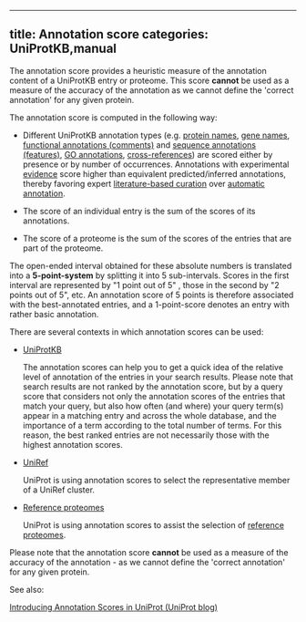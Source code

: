 
---
title: Annotation score
categories: UniProtKB,manual
---

The annotation score provides a heuristic measure of the annotation content of a UniProtKB entry or proteome. This score **cannot** be used as a measure of the accuracy of the annotation as we cannot define the 'correct annotation' for any given protein.

The annotation score is computed in the following way:

*   Different UniProtKB annotation types (e.g. [protein names](http://www.uniprot.org/help/protein%5Fnames), [gene names](http://www.uniprot.org/help/gene%5Fname), [functional annotations (comments)](http://www.uniprot.org/help/general%5Fannotation) and [sequence annotations (features)](http://www.uniprot.org/help/sequence%5Fannotation), [GO annotations](http://www.uniprot.org/help/gene%5Fontology), [cross-references](http://www.uniprot.org/help/cross%5Freferences%5Fsection)) are scored either by presence or by number of occurrences. Annotations with experimental [evidence](http://www.uniprot.org/help/evidences) score higher than equivalent predicted/inferred annotations, thereby favoring expert [literature-based curation](http://www.uniprot.org/help/biocuration) over [automatic annotation](http://www.uniprot.org/help/automatic%5Fannotation).

*   The score of an individual entry is the sum of the scores of its annotations.

*   The score of a proteome is the sum of the scores of the entries that are part of the proteome.

The open-ended interval obtained for these absolute numbers is translated into a **5-point-system** by splitting it into 5 sub-intervals. Scores in the first interval are represented by "1 point out of 5" , those in the second by "2 points out of 5", etc. An annotation score of 5 points is therefore associated with the best-annotated entries, and a 1-point-score denotes an entry with rather basic annotation.

There are several contexts in which annotation scores can be used:

*   [UniProtKB](http://www.uniprot.org/help/uniprotkb)  
      
    The annotation scores can help you to get a quick idea of the relative level of annotation of the entries in your search results. Please note that search results are not ranked by the annotation score, but by a query score that considers not only the annotation scores of the entries that match your query, but also how often (and where) your query term(s) appear in a matching entry and across the whole database, and the importance of a term according to the total number of terms. For this reason, the best ranked entries are not necessarily those with the highest annotation scores.

*   [UniRef](http://www.uniprot.org/help/uniref)  
      
    UniProt is using annotation scores to select the representative member of a UniRef cluster.

*   [Reference proteomes](http://www.uniprot.org/proteomes)  
      
    UniProt is using annotation scores to assist the selection of [reference proteomes](http://www.uniprot.org/proteomes).

Please note that the annotation score **cannot** be used as a measure of the accuracy of the annotation - as we cannot define the 'correct annotation' for any given protein.

See also:  
  
[Introducing Annotation Scores in UniProt (UniProt blog)](https://insideuniprot.blogspot.ch/2014/10/)
        